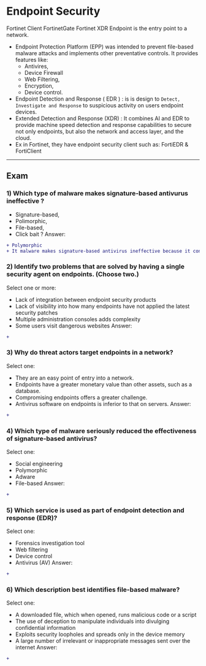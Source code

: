 # Endpoint Security

Fortinet Client
FortinetGate
Fortinet XDR
Endpoint is the entry point to a network.
- Endpoint Protection Platform (EPP) was intended to prevent file-based malware attacks and implements other preventative controls. It provides features like:
    * Antivires, 
    * Device Firewall 
    * Web Filtering, 
    * Encryption, 
    * Device control.
 - Endpoint Detection and Response ( EDR ) : is is design to ``Detect, Investigate and Response`` to suspicious activity on users endpoint devices.
 - Extended Detection and Response (XDR) : It combines AI and EDR to provide machine speed detection and response capabilities to secure not only endpoints, but also the network and access layer, and the cloud.
 - Ex in Fortinet, they have endpoint security client such as: FortiEDR & FortiClient 

- - -
## Exam
### 1) Which type of malware makes signature-based antivurus ineffective ? 
- Signature-based, 
- Polimorphic, 
- File-based, 
- Click bait ?
Answer:
```diff
+ Polymorphic 
+ It malware makes signature-based antivirus ineffective because it constantly changes its code to evade detection by traditional signature-based antivirus solutions.
```

### 2) Identify two problems that are solved by having a single security agent on endpoints. (Choose two.)
Select one or more:
- Lack of integration between endpoint security products
- Lack of visibility into how many endpoints have not applied the latest security patches
- Multiple administration consoles adds complexity
- Some users visit dangerous websites
Answer:
```diff
+ 
```

### 3) Why do threat actors target endpoints in a network?
Select one:
- They are an easy point of entry into a network.
- Endpoints have a greater monetary value than other assets, such as a database.
- Compromising endpoints offers a greater challenge.
- Antivirus software on endpoints is inferior to that on servers.
Answer:
```diff
+ 
```

### 4) Which type of malware seriously reduced the effectiveness of signature-based antivirus?
Select one:
- Social engineering
- Polymorphic
- Adware
- File-based
Answer:
```diff
+ 
```

### 5) Which service is used as part of endpoint detection and response (EDR)?
Select one:
- Forensics investigation tool
- Web filtering
- Device control
- Antivirus (AV)
Answer:
```diff
+ 
```

### 6) Which description best identifies file-based malware?
Select one:

- A downloaded file, which when opened, runs malicious code or a script
- The use of deception to manipulate individuals into divulging confidential information
- Exploits security loopholes and spreads only in the device memory
- A large number of irrelevant or inappropriate messages sent over the internet
Answer:
```diff
+
```
